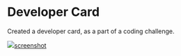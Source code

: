 # Developer Card

Created a developer card, as a  part of a coding challenge.

![](avatar.jpg)[screenshot](public/screenshot.png)
